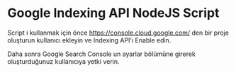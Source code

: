 # Google Indexing API NodeJS Script

Script i kullanmak için önce 
https://console.cloud.google.com/ den bir proje oluşturun kullanıcı ekleyin ve Indexing API'ı Enable edin.

Daha sonra Google Search Console un ayarlar bölümüne girerek oluşturduğunuz kullanıcıya yetki verin.